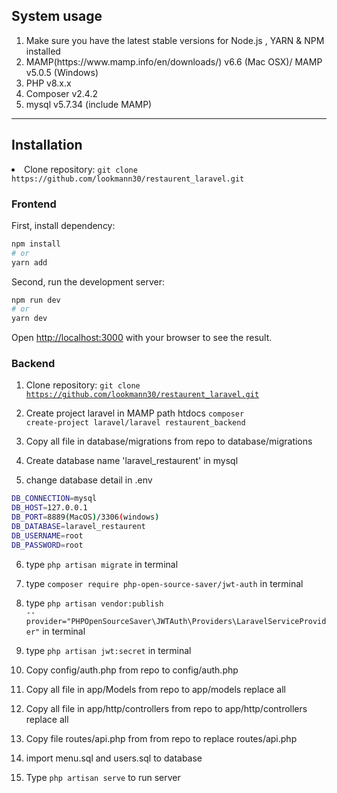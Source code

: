 
<h2>
    System usage
</h2>
<ol>
    <li>Make sure you have the latest stable versions for Node.js , YARN & NPM installed</li>
    <li> MAMP(https://www.mamp.info/en/downloads/) v6.6 (Mac OSX)/ MAMP v5.0.5 (Windows)</li>
    <li>PHP v8.x.x</li>
    <li>Composer v2.4.2</li>
    <li>mysql v5.7.34 (include MAMP)</li>
</ol>

---

<h2>
    Installation
</h2>
<p>
    <li>Clone repository: <code>git clone https://github.com/lookmann30/restaurent_laravel.git</code></li>
</p>

### Frontend

First, install dependency:

```bash
npm install
# or
yarn add
```

Second, run the development server:

```bash
npm run dev
# or
yarn dev
```

Open [http://localhost:3000](http://localhost:3000) with your browser to see the result.


### Backend

1. Clone repository: <code>git clone https://github.com/lookmann30/restaurent_laravel.git</code>

2. Create project laravel in MAMP path htdocs <code>composer create-project laravel/laravel restaurent_backend <project name></code>

3. Copy all file in database/migrations from repo to database/migrations

4. Create database name 'laravel_restaurent' in mysql

5. change database detail in .env


```bash
DB_CONNECTION=mysql
DB_HOST=127.0.0.1
DB_PORT=8889(MacOS)/3306(windows)
DB_DATABASE=laravel_restaurent
DB_USERNAME=root
DB_PASSWORD=root
```

6. type <code>php artisan migrate</code> in terminal

7. type <code>composer require php-open-source-saver/jwt-auth</code> in terminal

8. type <code>php artisan vendor:publish --provider="PHPOpenSourceSaver\JWTAuth\Providers\LaravelServiceProvider"</code> in terminal

9. type <code>php artisan jwt:secret</code> in terminal

10. Copy config/auth.php from repo to config/auth.php

11. Copy all file in app/Models from repo to app/models replace all

12. Copy all file in app/http/controllers from repo to app/http/controllers replace all

13. Copy file routes/api.php from from repo to replace routes/api.php

14. import menu.sql and users.sql to database

15. Type <code>php artisan serve</code> to run server
